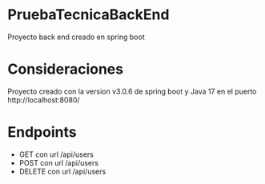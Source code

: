 # PruebaTecnicaBackEnd
Proyecto back end creado en spring boot 

# Consideraciones
Proyecto creado con la version v3.0.6 de spring boot y Java 17 en el puerto http://localhost:8080/

# Endpoints 
- GET con url /api/users
- POST con url /api/users
- DELETE con url /api/users
